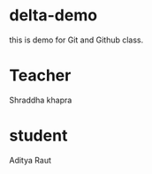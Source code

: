 # delta-demo
this is demo for Git and Github class.

# Teacher 
Shraddha khapra

# student
Aditya Raut